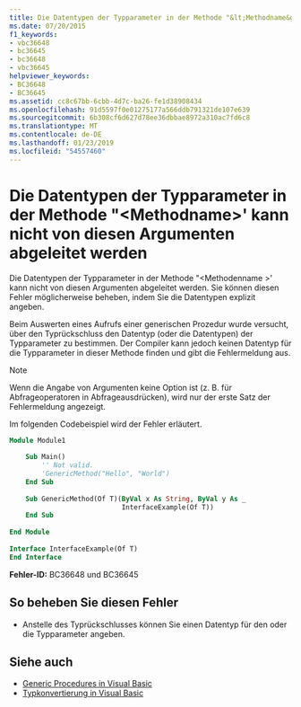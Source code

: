 ```yaml
---
title: Die Datentypen der Typparameter in der Methode "&lt;Methodname&gt;' kann nicht von diesen Argumenten abgeleitet werden
ms.date: 07/20/2015
f1_keywords:
- vbc36648
- bc36645
- bc36648
- vbc36645
helpviewer_keywords:
- BC36648
- BC36645
ms.assetid: cc8c67bb-6cbb-4d7c-ba26-fe1d38908434
ms.openlocfilehash: 91d5597f0e01275177a566ddb791321de107e639
ms.sourcegitcommit: 6b308cf6d627d78ee36dbbae8972a310ac7fd6c8
ms.translationtype: MT
ms.contentlocale: de-DE
ms.lasthandoff: 01/23/2019
ms.locfileid: "54557460"
---
```

# <a name="data-types-of-the-type-parameters-in-method-ltmethodnamegt-cannot-be-inferred-from-these-arguments"></a>Die Datentypen der Typparameter in der Methode "&lt;Methodname&gt;' kann nicht von diesen Argumenten abgeleitet werden
Die Datentypen der Typparameter in der Methode "\<Methodenname >' kann nicht von diesen Argumenten abgeleitet werden. Sie können diesen Fehler möglicherweise beheben, indem Sie die Datentypen explizit angeben.  
  
 Beim Auswerten eines Aufrufs einer generischen Prozedur wurde versucht, über den Typrückschluss den Datentyp (oder die Datentypen) der Typparameter zu bestimmen. Der Compiler kann jedoch keinen Datentyp für die Typparameter in dieser Methode finden und gibt die Fehlermeldung aus.  
  
> [!NOTE]
>  Wenn die Angabe von Argumenten keine Option ist (z. B. für Abfrageoperatoren in Abfrageausdrücken), wird nur der erste Satz der Fehlermeldung angezeigt.  
  
 Im folgenden Codebeispiel wird der Fehler erläutert.  
  
```vb  
Module Module1  
  
    Sub Main()  
        '' Not valid.  
        'GenericMethod("Hello", "World")  
    End Sub  
  
    Sub GenericMethod(Of T)(ByVal x As String, ByVal y As _  
                            InterfaceExample(Of T))  
    End Sub  
  
End Module  
  
Interface InterfaceExample(Of T)  
End Interface  
```  
  
 **Fehler-ID:** BC36648 und BC36645  
  
## <a name="to-correct-this-error"></a>So beheben Sie diesen Fehler  
  
-   Anstelle des Typrückschlusses können Sie einen Datentyp für den oder die Typparameter angeben.  
  
## <a name="see-also"></a>Siehe auch
- [Generic Procedures in Visual Basic](../../visual-basic/programming-guide/language-features/data-types/generic-procedures.md)
- [Typkonvertierung in Visual Basic](../../visual-basic/programming-guide/language-features/data-types/type-conversions.md)
